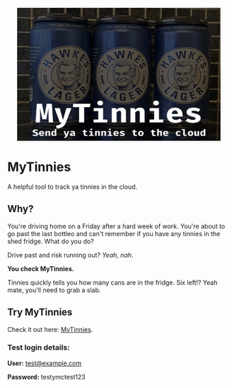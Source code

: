 <p align="center">
  <img width="460" height="300" src="./readme_assets/mytinnies.jpg" alt="mytinnies header">
</p>

# MyTinnies

A helpful tool to track ya tinnies in the cloud.

## Why?

You're driving home on a Friday after a hard week of work. You're about to go past the last bottleo and can't remember if you have any tinnies in the shed fridge. What do you do?

Drive past and risk running out? _Yeah, nah._

**You check MyTinnies.**

Tinnies quickly tells you how many cans are in the fridge. Six left!? Yeah mate, you'll need to grab a slab.

## Try MyTinnies

Check it out here: [MyTinnies](http://mytinnies.com).

### Test login details:

**User:** test@example.com

**Password:** testymctest123
